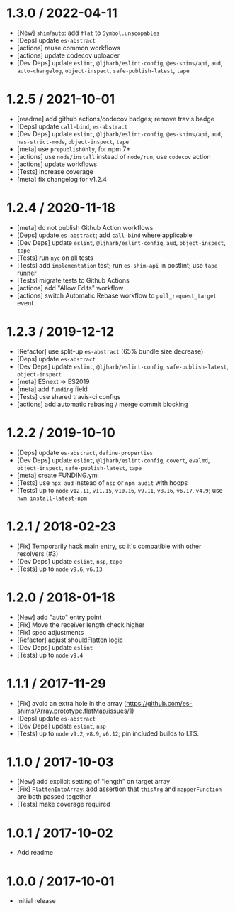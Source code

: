 1.3.0 / 2022-04-11
=================

* [New] `shim`/`auto`: add `flat` to `Symbol.unscopables`
* [Deps] update `es-abstract`
* [actions] reuse common workflows
* [actions] update codecov uploader
* [Dev Deps] update `eslint`, `@ljharb/eslint-config`, `@es-shims/api`, `aud`, `auto-changelog`, `object-inspect`, `safe-publish-latest`, `tape`

1.2.5 / 2021-10-01
=================

* [readme] add github actions/codecov badges; remove travis badge
* [Deps] update `call-bind`, `es-abstract`
* [Dev Deps] update `eslint`, `@ljharb/eslint-config`, `@es-shims/api`, `aud`, `has-strict-mode`, `object-inspect`, `tape`
* [meta] use `prepublishOnly`, for npm 7+
* [actions] use `node/install` instead of `node/run`; use `codecov` action
* [actions] update workflows
* [Tests] increase coverage
* [meta] fix changelog for v1.2.4

1.2.4 / 2020-11-18
=================

* [meta] do not publish Github Action workflows
* [Deps] update `es-abstract`; add `call-bind` where applicable
* [Dev Deps] update `eslint`, `@ljharb/eslint-config`, `aud`, `object-inspect`, `tape`
* [Tests] run `nyc` on all tests
* [Tests] add `implementation` test; run `es-shim-api` in postlint; use `tape` runner
* [Tests] migrate tests to Github Actions
* [actions] add "Allow Edits" workflow
* [actions] switch Automatic Rebase workflow to `pull_request_target` event

1.2.3 / 2019-12-12
=================

* [Refactor] use split-up `es-abstract` (65% bundle size decrease)
* [Deps] update `es-abstract`
* [Dev Deps] update `eslint`, `@ljharb/eslint-config`, `safe-publish-latest`, `object-inspect`
* [meta] ESnext -> ES2019
* [meta] add `funding` field
* [Tests] use shared travis-ci configs
* [actions] add automatic rebasing / merge commit blocking

1.2.2 / 2019-10-10
=================

* [Deps] update `es-abstract`, `define-properties`
* [Dev Deps] update `eslint`, `@ljharb/eslint-config`, `covert`, `evalmd`, `object-inspect`, `safe-publish-latest`, `tape`
* [meta] create FUNDING.yml
* [Tests] use `npx aud` instead of `nsp` or `npm audit` with hoops
* [Tests] up to `node` `v12.11`, `v11.15`, `v10.16`, `v9.11`, `v8.16`, `v6.17`, `v4.9`; use `nvm install-latest-npm`

1.2.1 / 2018-02-23
=================

* [Fix] Temporarily hack main entry, so it's compatible with other resolvers (#3)
* [Dev Deps] update `eslint`, `nsp`, `tape`
* [Tests] up to `node` `v9.6`, `v6.13`

1.2.0 / 2018-01-18
=================

* [New] add "auto" entry point
* [Fix] Move the receiver length check higher
* [Fix] spec adjustments
* [Refactor] adjust shouldFlatten logic
* [Dev Deps] update `eslint`
* [Tests] up to `node` `v9.4`

1.1.1 / 2017-11-29
=================

* [Fix] avoid an extra hole in the array (https://github.com/es-shims/Array.prototype.flatMap/issues/1)
* [Deps] update `es-abstract`
* [Dev Deps] update `eslint`, `nsp`
* [Tests] up to `node` `v9.2`, `v8.9`, `v6.12`; pin included builds to LTS.

1.1.0 / 2017-10-03
=================

* [New] add explicit setting of “length” on target array
* [Fix] `FlattenIntoArray`: add assertion that `thisArg` and `mapperFunction` are both passed together
* [Tests] make coverage required

1.0.1 / 2017-10-02
=================

* Add readme

1.0.0 / 2017-10-01
=================

* Initial release
